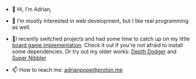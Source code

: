 - 👋 Hi, I’m Adrian, 
- 👀 I’m mostly interested in web development, but I like real programming as well.
- 📎I recently switched projects and had some time to catch up on my little [board game implementation](https://github.com/generalustelaru/ophir-2d). Check it out if you're not afraid to install some dependencies. Or try out my older works: [Depth Dodger](https://github.com/generalustelaru/depth-dodger) and [Super Nibbler](https://github.com/generalustelaru/super-nibbler)

- 📫 How to reach me: adrianpope@proton.me

<!---
generalustelaru/generalustelaru is a ✨ special ✨ repository because its `README.md` (this file) appears on your GitHub profile.
You can click the Preview link to take a look at your changes.
--->
